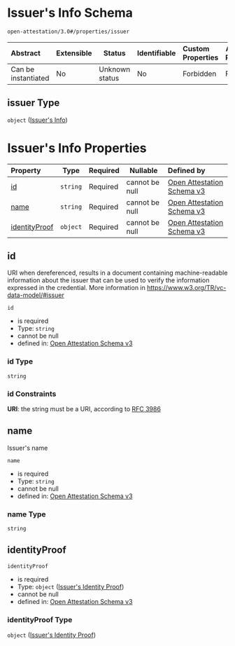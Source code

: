 # Issuer's Info Schema

```txt
open-attestation/3.0#/properties/issuer
```




| Abstract            | Extensible | Status         | Identifiable | Custom Properties | Additional Properties | Access Restrictions | Defined In                                                                       |
| :------------------ | ---------- | -------------- | ------------ | :---------------- | --------------------- | ------------------- | -------------------------------------------------------------------------------- |
| Can be instantiated | No         | Unknown status | No           | Forbidden         | Forbidden             | none                | [tradetrust.schema.json\*](../out/tradetrust.schema.json "open original schema") |

## issuer Type

`object` ([Issuer's Info](tradetrust-definitions-issuers-info.md))

# Issuer's Info Properties

| Property                        | Type     | Required | Nullable       | Defined by                                                                                                                                                                 |
| :------------------------------ | -------- | -------- | -------------- | :------------------------------------------------------------------------------------------------------------------------------------------------------------------------- |
| [id](#id)                       | `string` | Required | cannot be null | [Open Attestation Schema v3](tradetrust-definitions-issuers-info-properties-id.md "open-attestation/3.0#/definitions/issuer/properties/id")                                |
| [name](#name)                   | `string` | Required | cannot be null | [Open Attestation Schema v3](tradetrust-definitions-issuers-info-properties-name.md "open-attestation/3.0#/definitions/issuer/properties/name")                            |
| [identityProof](#identityProof) | `object` | Required | cannot be null | [Open Attestation Schema v3](tradetrust-definitions-issuers-info-properties-issuers-identity-proof.md "open-attestation/3.0#/definitions/issuer/properties/identityProof") |

## id

URI when dereferenced, results in a document containing machine-readable information about the issuer that can be used to verify the information expressed in the credential. More information in <https://www.w3.org/TR/vc-data-model/#issuer>


`id`

-   is required
-   Type: `string`
-   cannot be null
-   defined in: [Open Attestation Schema v3](tradetrust-definitions-issuers-info-properties-id.md "open-attestation/3.0#/definitions/issuer/properties/id")

### id Type

`string`

### id Constraints

**URI**: the string must be a URI, according to [RFC 3986](https://tools.ietf.org/html/rfc4291 "check the specification")

## name

Issuer's name


`name`

-   is required
-   Type: `string`
-   cannot be null
-   defined in: [Open Attestation Schema v3](tradetrust-definitions-issuers-info-properties-name.md "open-attestation/3.0#/definitions/issuer/properties/name")

### name Type

`string`

## identityProof




`identityProof`

-   is required
-   Type: `object` ([Issuer's Identity Proof](tradetrust-definitions-issuers-info-properties-issuers-identity-proof.md))
-   cannot be null
-   defined in: [Open Attestation Schema v3](tradetrust-definitions-issuers-info-properties-issuers-identity-proof.md "open-attestation/3.0#/definitions/issuer/properties/identityProof")

### identityProof Type

`object` ([Issuer's Identity Proof](tradetrust-definitions-issuers-info-properties-issuers-identity-proof.md))
